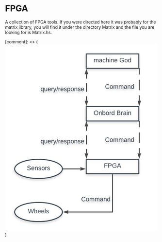 # FPGA
A collection of FPGA tools. If you were directed here it was probably for the matrix library, you will find it under the directory Matrix and the file you are looking for is Matrix.hs.

[comment]: <> (![](plan.png))
